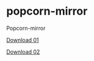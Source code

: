 # popcorn-mirror
Popcorn-mirror

[Download 01](http://raw.github.com/zoreu/popcorn-mirror/master/tv-armeabi-v7a-release-0.1.4.apk)



[Download 02](http://raw.github.com/zoreu/popcorn-mirror/master/tv-armeabi-v7a-release-0.1.4.apk)
